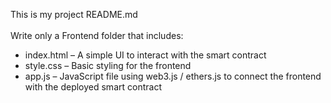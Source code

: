 This is my project README.md  
<paste README.md here>  
Write only a Frontend folder that includes:  
- index.html – A simple UI to interact with the smart contract  
- style.css – Basic styling for the frontend  
- app.js – JavaScript file using web3.js / ethers.js to connect the frontend with the deployed smart contract

